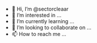 - 👋 Hi, I’m @sectorcleaar
- 👀 I’m interested in ...
- 🌱 I’m currently learning ...
- 💞️ I’m looking to collaborate on ...
- 📫 How to reach me ...

<!---
sectorcleaar/sectorcleaar is a ✨ special ✨ repository because its `README.md` (this file) appears on your GitHub profile.
You can click the Preview link to take a look at your changes.
--->

